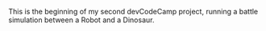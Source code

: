 This is the beginning of my second devCodeCamp project, running a battle simulation between a Robot and a Dinosaur.